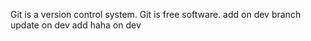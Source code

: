 Git is a version control system.
Git is free software.
add on dev branch update on dev
add haha on dev
